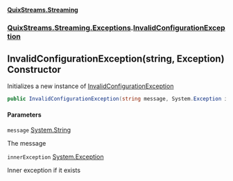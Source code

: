#### [QuixStreams.Streaming](index.md 'index')
### [QuixStreams.Streaming.Exceptions](QuixStreams.Streaming.Exceptions.md 'QuixStreams.Streaming.Exceptions').[InvalidConfigurationException](InvalidConfigurationException.md 'QuixStreams.Streaming.Exceptions.InvalidConfigurationException')

## InvalidConfigurationException(string, Exception) Constructor

Initializes a new instance of [InvalidConfigurationException](InvalidConfigurationException.md 'QuixStreams.Streaming.Exceptions.InvalidConfigurationException')

```csharp
public InvalidConfigurationException(string message, System.Exception innerException=null);
```
#### Parameters

<a name='QuixStreams.Streaming.Exceptions.InvalidConfigurationException.InvalidConfigurationException(string,System.Exception).message'></a>

`message` [System.String](https://docs.microsoft.com/en-us/dotnet/api/System.String 'System.String')

The message

<a name='QuixStreams.Streaming.Exceptions.InvalidConfigurationException.InvalidConfigurationException(string,System.Exception).innerException'></a>

`innerException` [System.Exception](https://docs.microsoft.com/en-us/dotnet/api/System.Exception 'System.Exception')

Inner exception if it exists